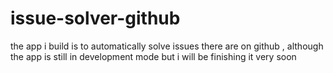 # issue-solver-github
the app i build is to automatically solve issues there are on github , although the app is still in development mode but i will be finishing it very soon
